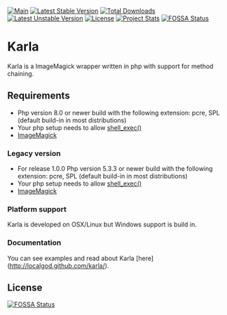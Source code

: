[![Main](https://github.com/localgod/karla/actions/workflows/php.yml/badge.svg?branch=php8_version)](https://github.com/localgod/karla/actions/workflows/php.yml)
[![Latest Stable Version](https://poser.pugx.org/localgod/karla/v/stable)](https://packagist.org/packages/localgod/karla) 
[![Total Downloads](https://poser.pugx.org/localgod/karla/downloads)](https://packagist.org/packages/localgod/karla) 
[![Latest Unstable Version](https://poser.pugx.org/localgod/karla/v/unstable)](https://packagist.org/packages/localgod/karla) 
[![License](https://poser.pugx.org/localgod/karla/license)](https://packagist.org/packages/localgod/karla)
[![Project Stats](https://www.openhub.net/p/Karla/widgets/project_thin_badge.gif)](https://www.openhub.net/p/Karla)
[![FOSSA Status](https://app.fossa.io/api/projects/git%2Bgithub.com%2Flocalgod%2Fkarla.svg?type=shield)](https://app.fossa.io/projects/git%2Bgithub.com%2Flocalgod%2Fkarla?ref=badge_shield)
# Karla

Karla is a ImageMagick wrapper written in php with support for method chaining. 

## Requirements

 * Php version 8.0 or newer build with the following extension: pcre, SPL (default build-in in most distributions)
 * Your php setup needs to allow [shell_exec()](http://php.net/manual/en/function.shell-exec.php)
 * [ImageMagick](http://www.imagemagick.org/)

### Legacy version

 * For release 1.0.0 Php version 5.3.3 or newer build with the following extension: pcre, SPL (default build-in in most distributions)
 * Your php setup needs to allow [shell_exec()](http://php.net/manual/en/function.shell-exec.php)
 * [ImageMagick](http://www.imagemagick.org/)
 
### Platform support

Karla is developed on OSX/Linux but Windows support is build in. 

### Documentation

You can see examples and read about Karla [here] (http://localgod.github.com/karla/). 

## License
[![FOSSA Status](https://app.fossa.io/api/projects/git%2Bgithub.com%2Flocalgod%2Fkarla.svg?type=large)](https://app.fossa.io/projects/git%2Bgithub.com%2Flocalgod%2Fkarla?ref=badge_large)
